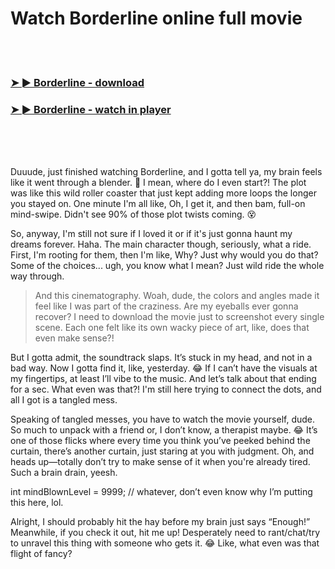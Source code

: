 <h1>Watch Borderline online full movie</h1>


<br><br>

<h3><a href="https://Alagaretnams-gracobapday1982.github.io/myhrczzmlk/">➤ ► Borderline - download</a></h3> 
<h3><a href="https://Alagaretnams-gracobapday1982.github.io/myhrczzmlk/">➤ ► Borderline - watch in player</a></h3>


<br><br><br>


Duuude, just finished watching Borderline, and I gotta tell ya, my brain feels like it went through a blender. 🤯 I mean, where do I even start?! The plot was like this wild roller coaster that just kept adding more loops the longer you stayed on. One minute I'm all like, Oh, I get it, and then bam, full-on mind-swipe. Didn't see 90% of those plot twists coming. 😵

So, anyway, I'm still not sure if I loved it or if it's just gonna haunt my dreams forever. Haha. The main character though, seriously, what a ride. First, I'm rooting for them, then I'm like, Why? Just why would you do that? Some of the choices... ugh, you know what I mean? Just wild ride the whole way through.

> And this cinematography. Woah, dude, the colors and angles made it feel like I was part of the craziness. Are my eyeballs ever gonna recover? I need to download the movie just to screenshot every single scene. Each one felt like its own wacky piece of art, like, does that even make sense?!

But I gotta admit, the soundtrack slaps. It’s stuck in my head, and not in a bad way. Now I gotta find it, like, yesterday. 😂 If I can’t have the visuals at my fingertips, at least I’ll vibe to the music. And let’s talk about that ending for a sec. What even was that?! I'm still here trying to connect the dots, and all I got is a tangled mess.

Speaking of tangled messes, you have to watch the movie yourself, dude. So much to unpack with a friend or, I don’t know, a therapist maybe. 😂 It’s one of those flicks where every time you think you’ve peeked behind the curtain, there’s another curtain, just staring at you with judgment. Oh, and heads up—totally don’t try to make sense of it when you're already tired. Such a brain drain, yeesh.

int mindBlownLevel = 9999; // whatever, don’t even know why I’m putting this here, lol.

Alright, I should probably hit the hay before my brain just says “Enough!” Meanwhile, if you check it out, hit me up! Desperately need to rant/chat/try to unravel this thing with someone who gets it. 😂 Like, what even was that flight of fancy?
